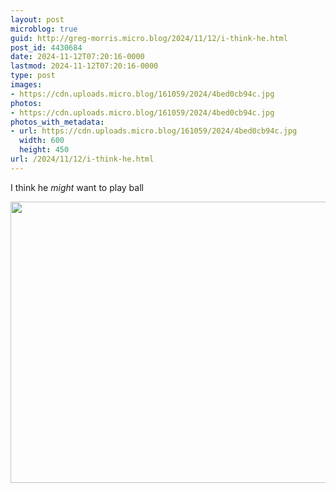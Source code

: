 ```yaml
---
layout: post
microblog: true
guid: http://greg-morris.micro.blog/2024/11/12/i-think-he.html
post_id: 4430684
date: 2024-11-12T07:20:16-0000
lastmod: 2024-11-12T07:20:16-0000
type: post
images:
- https://cdn.uploads.micro.blog/161059/2024/4bed0cb94c.jpg
photos:
- https://cdn.uploads.micro.blog/161059/2024/4bed0cb94c.jpg
photos_with_metadata:
- url: https://cdn.uploads.micro.blog/161059/2024/4bed0cb94c.jpg
  width: 600
  height: 450
url: /2024/11/12/i-think-he.html
---
```

I think he *might* want to play ball 

<img src="uploads/2024/4bed0cb94c.jpg" width="600" height="450" alt="">
